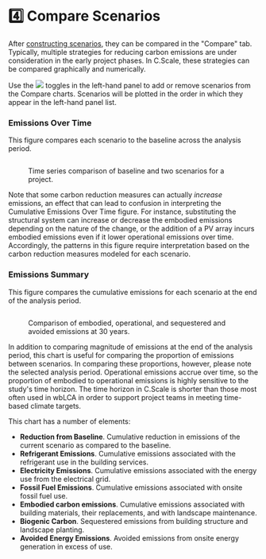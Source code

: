 # 4️⃣ Compare Scenarios

After [constructing scenarios](../reduce-emissions/), they can be compared in the "Compare" tab. Typically, multiple strategies for reducing carbon emissions are under consideration in the early project phases. In C.Scale, these strategies can be compared graphically and numerically.

Use the ![](<../../.gitbook/assets/image (19).png>) toggles in the left-hand panel to add or remove scenarios from the Compare charts. Scenarios will be plotted in the order in which they appear in the left-hand panel list.

### Emissions Over Time

This figure compares each scenario to the baseline across the analysis period.

<figure><img src="../../.gitbook/assets/image (20).png" alt=""><figcaption><p>Time series comparison of baseline and two scenarios for a project. </p></figcaption></figure>

Note that some carbon reduction measures can actually _increase_ emissions, an effect that can lead to confusion in interpreting the Cumulative Emissions Over Time figure. For instance, substituting the structural system can increase or decrease the embodied emissions depending on the nature of the change, or the addition of a PV array incurs embodied emissions even if it lower operational emissions over time. Accordingly, the patterns in this figure require interpretation based on the carbon reduction measures modeled for each scenario.

### Emissions Summary

This figure compares the cumulative emissions for each scenario at the end of the analysis period.

<figure><img src="../../.gitbook/assets/image (21).png" alt=""><figcaption><p>Comparison of embodied, operational, and sequestered and avoided emissions at 30 years.</p></figcaption></figure>

In addition to comparing magnitude of emissions at the end of the analysis period, this chart is useful for comparing the proportion of emissions between scenarios. In comparing these proportions, however, please note the selected analysis period. Operational emissions accrue over time, so the proportion of embodied to operational emissions is highly sensitive to the study's time horizon. The time horizon in C.Scale is shorter than those most often used in wbLCA in order to support project teams in meeting time-based climate targets.&#x20;

This chart has a number of elements:

* **Reduction from Baseline**. Cumulative reduction in emissions of the current scenario as compared to the baseline.
* **Refrigerant Emissions**. Cumulative emissions associated with the refrigerant use in the building services.&#x20;
* **Electricity Emissions**. Cumulative emissions associated with the energy use from the electrical grid.&#x20;
* **Fossil Fuel Emissions**. Cumulative emissions associated with onsite fossil fuel use.&#x20;
* **Embodied carbon emissions**. Cumulative emissions associated with building materials, their replacements, and with landscape maintenance.
* **Biogenic Carbon**. Sequestered emissions from building structure and landscape planting.
* **Avoided Energy Emissions**. Avoided emissions from onsite energy generation in excess of use.
